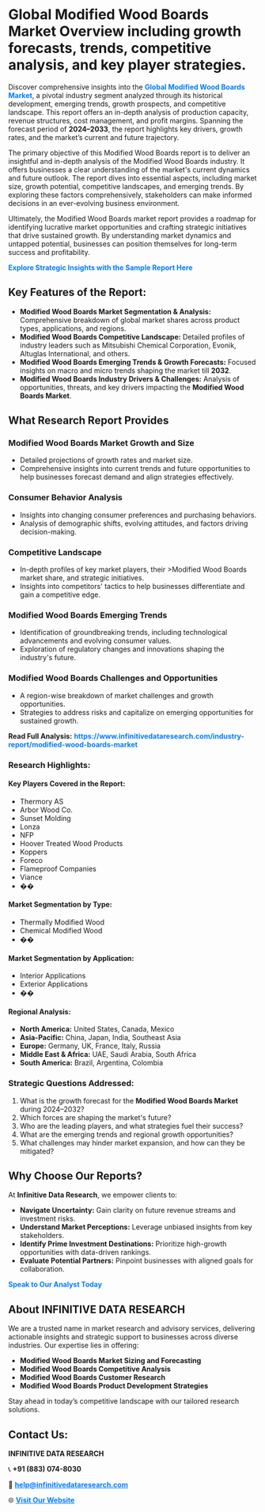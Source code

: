 <h1>Global Modified Wood Boards Market Overview including growth forecasts, trends, competitive analysis, and key player strategies.</h1>
<p>
Discover comprehensive insights into the 
<a href="https://www.infinitivedataresearch.com/industry-report/modified-wood-boards-market" rel="dofollow" style="color: #007BFF; text-decoration: none;"><strong>Global Modified Wood Boards Market</strong></a>, a pivotal industry segment analyzed through its historical development, emerging trends, growth prospects, and competitive landscape. This report offers an in-depth analysis of production capacity, revenue structures, cost management, and profit margins. Spanning the forecast period of <strong>2024–2033</strong>, the report highlights key drivers, growth rates, and the market’s current and future trajectory.
</p>
<p>
The primary objective of this Modified Wood Boards report is to deliver an insightful and in-depth analysis of the Modified Wood Boards industry. It offers businesses a clear understanding of the market's current dynamics and future outlook. The report dives into essential aspects, including market size, growth potential, competitive landscapes, and emerging trends. By exploring these factors comprehensively, stakeholders can make informed decisions in an ever-evolving business environment.
</p>
<p>
Ultimately, the Modified Wood Boards market report provides a roadmap for identifying lucrative market opportunities and crafting strategic initiatives that drive sustained growth. By understanding market dynamics and untapped potential, businesses can position themselves for long-term success and profitability.
</p>
<p>
<a href="https://www.infinitivedataresearch.com/request-sample/reportId=108396" style="color: #007BFF; text-decoration: none;"><strong>Explore Strategic Insights with the Sample Report Here</strong></a>
</p>

<h2>Key Features of the Report:</h2>
<ul>
<li><strong>Modified Wood Boards Market Segmentation & Analysis:</strong> Comprehensive breakdown of global market shares across product types, applications, and regions.</li>
<li><strong>Modified Wood Boards Competitive Landscape:</strong> Detailed profiles of industry leaders such as Mitsubishi Chemical Corporation, Evonik, Altuglas International, and others.</li>
<li><strong>Modified Wood Boards Emerging Trends & Growth Forecasts:</strong> Focused insights on macro and micro trends shaping the market till <strong>2032</strong>.</li>
<li><strong>Modified Wood Boards Industry Drivers & Challenges:</strong> Analysis of opportunities, threats, and key drivers impacting the <strong>Modified Wood Boards Market</strong>.</li>
</ul>

<h2>What Research Report Provides</h2>
<h3>Modified Wood Boards Market Growth and Size</h3>
<ul>
<li>Detailed projections of growth rates and market size.</li>
<li>Comprehensive insights into current trends and future opportunities to help businesses forecast demand and align strategies effectively.</li>
</ul>

<h3>Consumer Behavior Analysis</h3>
<ul>
<li>Insights into changing consumer preferences and purchasing behaviors.</li>
<li>Analysis of demographic shifts, evolving attitudes, and factors driving decision-making.</li>
</ul>

<h3>Competitive Landscape</h3>
<ul>
<li>In-depth profiles of key market players, their >Modified Wood Boards market share, and strategic initiatives.</li>
<li>Insights into competitors' tactics to help businesses differentiate and gain a competitive edge.</li>
</ul>

<h3>Modified Wood Boards Emerging Trends</h3>
<ul>
<li>Identification of groundbreaking trends, including technological advancements and evolving consumer values.</li>
<li>Exploration of regulatory changes and innovations shaping the industry's future.</li>
</ul>

<h3>Modified Wood Boards Challenges and Opportunities</h3>
<ul>
<li>A region-wise breakdown of market challenges and growth opportunities.</li>
<li>Strategies to address risks and capitalize on emerging opportunities for sustained growth.</li>
</ul>
<p><strong>Read Full Analysis:</strong> <a href="https://www.infinitivedataresearch.com/industry-report/modified-wood-boards-market" rel="dofollow" style="color: #007BFF; text-decoration: none;"><strong>https://www.infinitivedataresearch.com/industry-report/modified-wood-boards-market</strong></a></p>
<h3>Research Highlights:</h3>
<h4>Key Players Covered in the Report:</h4>
<ul><li>Thermory AS</li><li>Arbor Wood Co.</li><li>Sunset Molding</li><li>Lonza</li><li>NFP</li><li>Hoover Treated Wood Products</li><li>Koppers</li><li>Foreco</li><li>Flameproof Companies</li><li>Viance</li><li>��</li></ul>
<h4>Market Segmentation by Type:</h4>
<ul><li>Thermally Modified Wood</li><li>Chemical Modified Wood</li><li>��</li></ul>
<h4>Market Segmentation by Application:</h4>
<ul><li>Interior Applications</li><li>Exterior Applications</li><li>��</li></ul>

<h4>Regional Analysis:</h4>
<ul>
<li><strong>North America:</strong> United States, Canada, Mexico</li>
<li><strong>Asia-Pacific:</strong> China, Japan, India, Southeast Asia</li>
<li><strong>Europe:</strong> Germany, UK, France, Italy, Russia</li>
<li><strong>Middle East & Africa:</strong> UAE, Saudi Arabia, South Africa</li>
<li><strong>South America:</strong> Brazil, Argentina, Colombia</li>
</ul>

<h3>Strategic Questions Addressed:</h3>
<ol>
<li>What is the growth forecast for the <strong>Modified Wood Boards Market</strong> during 2024–2032?</li>
<li>Which forces are shaping the market's future?</li>
<li>Who are the leading players, and what strategies fuel their success?</li>
<li>What are the emerging trends and regional growth opportunities?</li>
<li>What challenges may hinder market expansion, and how can they be mitigated?</li>
</ol>

<h2>Why Choose Our Reports?</h2>
<p>At <strong>Infinitive Data Research</strong>, we empower clients to:</p>
<ul>
<li><strong>Navigate Uncertainty:</strong> Gain clarity on future revenue streams and investment risks.</li>
<li><strong>Understand Market Perceptions:</strong> Leverage unbiased insights from key stakeholders.</li>
<li><strong>Identify Prime Investment Destinations:</strong> Prioritize high-growth opportunities with data-driven rankings.</li>
<li><strong>Evaluate Potential Partners:</strong> Pinpoint businesses with aligned goals for collaboration.</li>
</ul>
<p><a href="https://www.infinitivedataresearch.com/industry-report/modified-wood-boards-market" rel="dofollow" style="color: #007BFF; text-decoration: none;"><strong>Speak to Our Analyst Today</strong></a></p>

<h2>About INFINITIVE DATA RESEARCH</h2>
<p>We are a trusted name in market research and advisory services, delivering actionable insights and strategic support to businesses across diverse industries. Our expertise lies in offering:</p>
<ul>
<li><strong>Modified Wood Boards Market Sizing and Forecasting</strong></li>
<li><strong>Modified Wood Boards Competitive Analysis</strong></li>
<li><strong>Modified Wood Boards Customer Research</strong></li>
<li><strong>Modified Wood Boards Product Development Strategies</strong></li>
</ul>
<p>Stay ahead in today’s competitive landscape with our tailored research solutions.</p>

<h2>Contact Us:</h2>
<p><strong>INFINITIVE DATA RESEARCH</strong></p>
<p>📞 <strong>+91 (883) 074-8030</strong></p>
<p>📧 <strong><a href="mailto:help@infinitivedataresearch.com" style="color: #007BFF;">help@infinitivedataresearch.com</a></strong></p>
<p>🌐 <strong><a href="https://www.infinitivedataresearch.com" rel="dofollow" style="color: #007BFF;">Visit Our Website</a></strong></p>